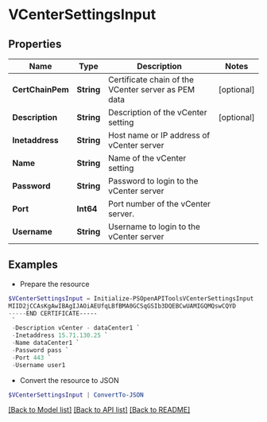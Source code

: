 # VCenterSettingsInput
## Properties

Name | Type | Description | Notes
------------ | ------------- | ------------- | -------------
**CertChainPem** | **String** | Certificate chain of the VCenter server as PEM data | [optional] 
**Description** | **String** | Description of the vCenter setting | [optional] 
**Inetaddress** | **String** | Host name or IP address of vCenter server | 
**Name** | **String** | Name of the vCenter setting | 
**Password** | **String** | Password to login to the vCenter server | 
**Port** | **Int64** | Port number of the vCenter server. | 
**Username** | **String** | Username to login to the vCenter server | 

## Examples

- Prepare the resource
```powershell
$VCenterSettingsInput = Initialize-PSOpenAPIToolsVCenterSettingsInput  -CertChainPem -----BEGIN CERTIFICATE-----
MIID2jCCAsKgAwIBAgIJAOiAEUfqLBfBMA0GCSqGSIb3DQEBCwUAMIGQMQswCQYD
-----END CERTIFICATE-----
 `
 -Description vCenter - dataCenter1 `
 -Inetaddress 15.71.130.25 `
 -Name dataCenter1 `
 -Password pass `
 -Port 443 `
 -Username user1
```

- Convert the resource to JSON
```powershell
$VCenterSettingsInput | ConvertTo-JSON
```

[[Back to Model list]](../README.md#documentation-for-models) [[Back to API list]](../README.md#documentation-for-api-endpoints) [[Back to README]](../README.md)

